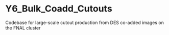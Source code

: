 # Y6_Bulk_Coadd_Cutouts
Codebase for large-scale cutout production from DES co-added images on the FNAL cluster
